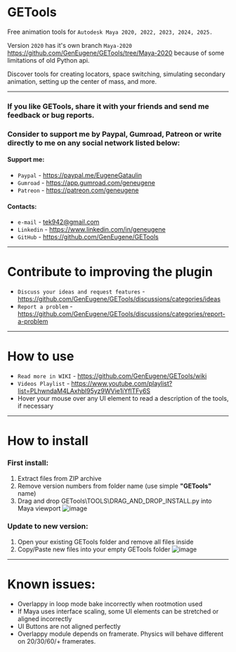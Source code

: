 # GETools
Free animation tools for `Autodesk Maya 2020, 2022, 2023, 2024, 2025.`

Version `2020` has it's own branch `Maya-2020` https://github.com/GenEugene/GETools/tree/Maya-2020 because of some limitations of old Python api.

Discover tools for creating locators, space switching, simulating secondary animation, setting up the center of mass, and more.

***
### If you like GETools, share it with your friends and send me feedback or bug reports.
### Consider to support me by Paypal, Gumroad, Patreon or write directly to me on any social network listed below:

#### Support me:
  - `Paypal` - https://paypal.me/EugeneGataulin
  - `Gumroad` - https://app.gumroad.com/geneugene
  - `Patreon` - https://patreon.com/geneugene
#### Contacts:
  - `e-mail` - tek942@gmail.com
  - `Linkedin` - https://www.linkedin.com/in/geneugene
  - `GitHub` - https://github.com/GenEugene/GETools

***
# Contribute to improving the plugin
- `Discuss your ideas and request features` - https://github.com/GenEugene/GETools/discussions/categories/ideas
- `Report a problem` - https://github.com/GenEugene/GETools/discussions/categories/report-a-problem

***
# How to use
- `Read more in WIKI` - https://github.com/GenEugene/GETools/wiki
- `Videos Playlist` - https://www.youtube.com/playlist?list=PLhwndaM4LAxhbl95yz9WVie1iYflTFy6S
- Hover your mouse over any UI element to read a description of the tools, if necessary

***
# How to install
### First install:
1. Extract files from ZIP archive
2. Remove version numbers from folder name (use simple **"GETools"** name)
3. Drag and drop GETools\TOOLS\DRAG_AND_DROP_INSTALL.py into Maya viewport
![image](https://github.com/user-attachments/assets/3bfd0765-0cee-420b-9717-4a19d4784592)

### Update to new version:
1. Open your existing GETools folder and remove all files inside
2. Copy/Paste new files into your empty GETools folder
![image](https://github.com/user-attachments/assets/58a908c0-2f99-4630-9ea4-ffe340a86be3)

***
# Known issues:
- Overlappy in loop mode bake incorrectly when rootmotion used
- If Maya uses interface scaling, some UI elements can be stretched or aligned incorrectly
- UI Buttons are not aligned perfectly
- Overlappy module depends on framerate. Physics will behave different on 20/30/60/+ framerates.
